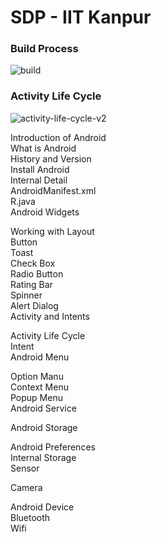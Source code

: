# SDP - IIT Kanpur


### Build Process
![build](https://user-images.githubusercontent.com/85002425/151048715-318b2967-39dc-41ff-9a7c-279facd60cd6.png)

### Activity Life Cycle
![activity-life-cycle-v2](https://user-images.githubusercontent.com/85002425/151049015-530d2962-b7c0-4422-9676-7448cfe01a05.png)

Introduction of Android<br>
What is Android  <br>
History and Version <br>
Install Android <br>
Internal Detail <br>
AndroidManifest.xml <br>
R.java  <br>
Android Widgets  <br>

Working with Layout  <br>
Button <br>
Toast <br>
Check Box <br>
Radio Button <br>
Rating Bar <br>
Spinner <br>
Alert Dialog <br>
Activity and Intents <br>
 
Activity Life Cycle <br>
Intent <br>
Android Menu <br>

Option Manu <br>
Context Menu <br>
Popup Menu <br>
Android Service <br>

Android Storage <br>

Android Preferences <br>
Internal Storage <br>
Sensor <br>

Camera <br>
 
Android Device <br>
Bluetooth <br>
Wifi <br>
